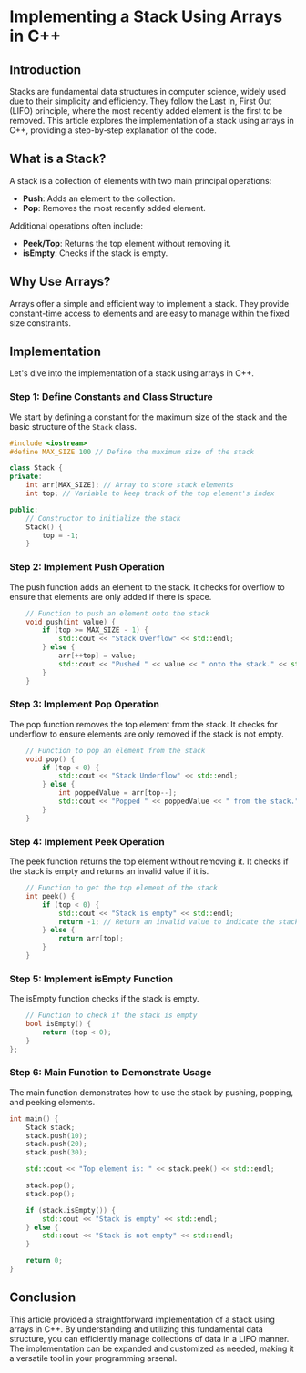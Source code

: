 # Implementing a Stack Using Arrays in C++

## Introduction
Stacks are fundamental data structures in computer science, widely used due to their simplicity and efficiency. They follow the Last In, First Out (LIFO) principle, where the most recently added element is the first to be removed. This article explores the implementation of a stack using arrays in C++, providing a step-by-step explanation of the code.

## What is a Stack?
A stack is a collection of elements with two main principal operations:
- **Push**: Adds an element to the collection.
- **Pop**: Removes the most recently added element.

Additional operations often include:
- **Peek/Top**: Returns the top element without removing it.
- **isEmpty**: Checks if the stack is empty.

## Why Use Arrays?
Arrays offer a simple and efficient way to implement a stack. They provide constant-time access to elements and are easy to manage within the fixed size constraints.

## Implementation
Let's dive into the implementation of a stack using arrays in C++.

### Step 1: Define Constants and Class Structure
We start by defining a constant for the maximum size of the stack and the basic structure of the `Stack` class.

```cpp
#include <iostream>
#define MAX_SIZE 100 // Define the maximum size of the stack

class Stack {
private:
    int arr[MAX_SIZE]; // Array to store stack elements
    int top; // Variable to keep track of the top element's index

public:
    // Constructor to initialize the stack
    Stack() {
        top = -1;
    }
```

### Step 2: Implement Push Operation
The push function adds an element to the stack. It checks for overflow to ensure that elements are only added if there is space.

```cpp
    // Function to push an element onto the stack
    void push(int value) {
        if (top >= MAX_SIZE - 1) {
            std::cout << "Stack Overflow" << std::endl;
        } else {
            arr[++top] = value;
            std::cout << "Pushed " << value << " onto the stack." << std::endl;
        }
    }

```

### Step 3: Implement Pop Operation
The pop function removes the top element from the stack. It checks for underflow to ensure elements are only removed if the stack is not empty.

```cpp
    // Function to pop an element from the stack
    void pop() {
        if (top < 0) {
            std::cout << "Stack Underflow" << std::endl;
        } else {
            int poppedValue = arr[top--];
            std::cout << "Popped " << poppedValue << " from the stack." << std::endl;
        }
    }

```

### Step 4: Implement Peek Operation
The peek function returns the top element without removing it. It checks if the stack is empty and returns an invalid value if it is.

```cpp
    // Function to get the top element of the stack
    int peek() {
        if (top < 0) {
            std::cout << "Stack is empty" << std::endl;
            return -1; // Return an invalid value to indicate the stack is empty
        } else {
            return arr[top];
        }
    }

```

### Step 5: Implement isEmpty Function
The isEmpty function checks if the stack is empty.

```cpp
    // Function to check if the stack is empty
    bool isEmpty() {
        return (top < 0);
    }
};
```

### Step 6: Main Function to Demonstrate Usage
The main function demonstrates how to use the stack by pushing, popping, and peeking elements.
```cpp
int main() {
    Stack stack;
    stack.push(10);
    stack.push(20);
    stack.push(30);

    std::cout << "Top element is: " << stack.peek() << std::endl;

    stack.pop();
    stack.pop();

    if (stack.isEmpty()) {
        std::cout << "Stack is empty" << std::endl;
    } else {
        std::cout << "Stack is not empty" << std::endl;
    }

    return 0;
}
```

## Conclusion
This article provided a straightforward implementation of a stack using arrays in C++. By understanding and utilizing this fundamental data structure, you can efficiently manage collections of data in a LIFO manner. The implementation can be expanded and customized as needed, making it a versatile tool in your programming arsenal.

